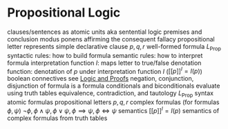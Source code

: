# Propositional Logic
clauses/sentences as atomic units
	aka sentential logic
premises and conclusion
	modus ponens
	affirming the consequent fallacy
propositional letter
	represents simple declarative clause
	$p, q, r$
well-formed formula
	$L_{\text{Prop}}$
	syntactic rules: how to build formula
	semantic rules: how to interpret formula
	interpretation function $I$: maps letter to true/false
	denotation function:  denotation of $p$ under interpretation function $I$ ($[[p]]^{I} = I(p)$)
boolean connectives
	see [Logic and Proofs](logic-proofs.md)
	negation, conjunction, disjunction of formula is a formula
conditionals and biconditionals
	evaluate using truth tables
	equivalence, contradiction, and tautology
$L_{\text{Prop}}$ 
	syntax
		atomic formulas
			propositional letters $p, q, r$
		complex formulas (for formulas $\phi, \psi$)
			$\neg\phi, \phi \land \psi, \phi \lor \psi,  \phi \implies \psi, \phi \iff \psi$
	semantics
		$[[p]]^{I} = I(p)$
		semantics of complex formulas from truth tables